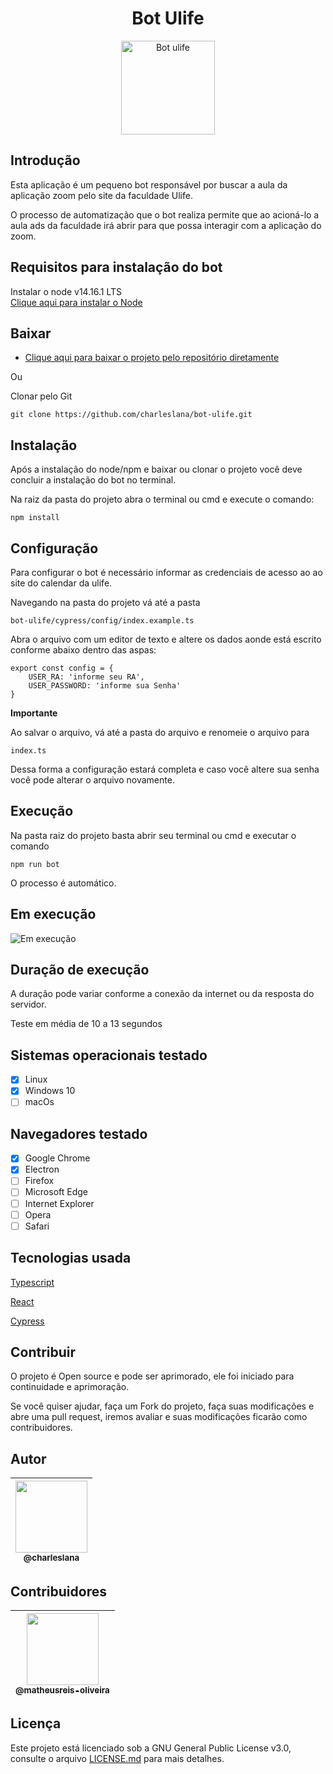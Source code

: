<h1 align="center">Bot Ulife</h1>
<div align="center">
<img src="https://i.imgur.com/6j9IoAR.png" height="150" alt="Bot ulife">
</div>

## Introdução

Esta aplicação é um pequeno bot responsável por buscar a aula da aplicação zoom pelo site da faculdade Ulife.

O processo de automatização que o bot realiza permite que ao acioná-lo a aula ads da faculdade irá abrir para que possa interagir com a aplicação do zoom.

## Requisitos para instalação do bot

Instalar o node v14.16.1 LTS<br/>
[Clique aqui para instalar o Node](https://nodejs.org/en/)

## Baixar

* [Clique aqui para baixar o projeto pelo repositório diretamente](https://github.com/charleslana/bot-ulife/archive/refs/heads/master.zip)

Ou

Clonar pelo Git

```
git clone https://github.com/charleslana/bot-ulife.git
```

## Instalação

Após a instalação do node/npm e baixar ou clonar o projeto você deve concluir a instalação do bot no terminal.

Na raiz da pasta do projeto abra o terminal ou cmd e execute o comando:
```
npm install
```

## Configuração

Para configurar o bot é necessário informar as credenciais de acesso ao ao site do calendar da ulife.

Navegando na pasta do projeto vá até a pasta
```
bot-ulife/cypress/config/index.example.ts
```

Abra o arquivo com um editor de texto e altere os dados aonde está escrito conforme abaixo dentro das aspas:

```
export const config = {
    USER_RA: 'informe seu RA',
    USER_PASSWORD: 'informe sua Senha'
}
```

**Importante**

Ao salvar o arquivo, vá até a pasta do arquivo e renomeie o arquivo para

```
index.ts
```
Dessa forma a configuração estará completa e caso você altere sua senha você pode alterar o arquivo novamente.

## Execução

Na pasta raiz do projeto basta abrir seu terminal ou cmd e executar o comando

```
npm run bot
```

O processo é automático.

## Em execução

<img src="https://i.imgur.com/wiaDDEK.gif" alt="Em execução">

## Duração de execução

A duração pode variar conforme a conexão da internet ou da resposta do servidor.

Teste em média de 10 a 13 segundos

## Sistemas operacionais testado

- [x] Linux
- [x] Windows 10
- [ ] macOs

## Navegadores testado

- [x] Google Chrome
- [x] Electron
- [ ] Firefox
- [ ] Microsoft Edge
- [ ] Internet Explorer
- [ ] Opera
- [ ] Safari

## Tecnologias usada

[Typescript](https://www.typescriptlang.org/)

[React](https://pt-br.reactjs.org/)

[Cypress](https://www.cypress.io/)

## Contribuir

O projeto é Open source e pode ser aprimorado, ele foi iniciado para continuidade e aprimoração.

Se você quiser ajudar, faça um Fork do projeto, faça suas modificações e abre uma pull request, iremos avaliar e suas modificações ficarão como contribuidores.

## Autor

| [<img src="https://avatars.githubusercontent.com/u/63615970?v=4?size=115" width=115><br><sub>@charleslana</sub>](https://github.com/charleslana) |
| :---: |

## Contribuidores

| [<img src="https://avatars.githubusercontent.com/u/61798509?v=4?size=115" width=115><br><sub>@matheusreis-oliveira</sub>](https://github.com/matheusreis-oliveira) |
| :---: |

## Licença

Este projeto está licenciado sob a GNU General Public License v3.0, consulte o arquivo [LICENSE.md](LICENSE.md) para mais detalhes.